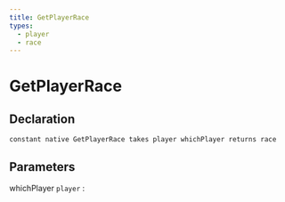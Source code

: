 ```yaml
---
title: GetPlayerRace
types:
  - player
  - race
---
```


# GetPlayerRace

## Declaration

```jass
constant native GetPlayerRace takes player whichPlayer returns race
```

## Parameters
whichPlayer `player`
: 
